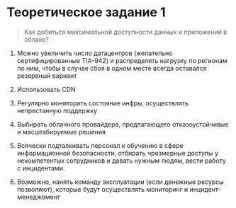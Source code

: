 # Теоретическое задание 1

> Как добиться максимальной доступности данных и приложений в облаке?

1. Можно увеличить число датацентров (желательно сертифицированные TIA-942) и распределять нагрузку по регионам по ним, чтобы в случае сбоя в одном месте всегда оставался резервный вариант

2. Использовать CDN

3. Регулярно мониторить состояние инфры, осуществлять непрестанную поддержку

4. Выбирать облачного провайдера, предлагающего отказоустойчивые и масштабируемые решения

5. Всячески подталкивать персонал к обучению в сфере информационной безопасности, отбирать чрезмерные доступы у некомпетентых сотрудников и давать нужным людям, вести работу с инцидентами.

6. Возможно, нанять команду эксплуатации (если денежные ресурсы позволяют), которые будут осуществлять мониторинг и инцидент-менеджемент
